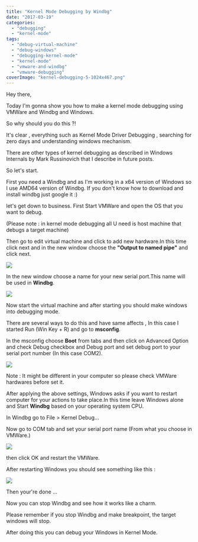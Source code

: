 ```yaml
---
title: "Kernel Mode Debugging by Windbg"
date: "2017-03-19"
categories: 
  - "debugging"
  - "kernel-mode"
tags: 
  - "debug-virtual-machine"
  - "debug-windows"
  - "debugging-kernel-mode"
  - "kernel-mode"
  - "vmware-and-windbg"
  - "vmware-debugging"
coverImage: "kernel-debugging-5-1024x467.png"
---
```


Hey there,

Today I'm gonna show you how to make a kernel mode debugging using VMWare and Windbg and Windows.

So why should you do this ?!

It's clear , everything such as Kernel Mode Driver Debugging , searching for zero days and understanding windows mechanism.

There are other types of kernel debugging as described in Windows Internals by Mark Russinovich that I describe in future posts.

So let's start.

First you need a Windbg and as I'm working in a x64 version of Windows so I use AMD64 version of Windbg. If you don't know how to download and install windbg just google it :)

let's get down to business. First Start VMWare and open the OS that you want to debug.

(Please note : in kernel mode debugging all U need is host machine that debugs a target machine)

Then go to edit virtual machine and click to add new hardware.In this time click next and in the new window choose the **"Output to named pipe"** and click next.

![](../../assets/images/kernel-debugging-1.png)

In the new window choose a name for your new serial port.This name will be used in **Windbg**.

![](../../assets/images/kernel-debugging-2.png)

Now start the virtual machine and after starting you should make windows into debugging mode.

There are several ways to do this and have same affects , In this case I started Run (Win Key + R) and go to **msconfig**.

In the msconfig choose **Boot** from tabs and then click on Advanced Option and check Debug checkbox and Debug port and set debug port to your serial port number (In this case COM2).

![](../../assets/images/kernel-debugging-3.png)

Note : It might be different in your computer so please check VMWare hardwares before set it.

After applying the above settings, Windows asks if you want to restart computer for your actions to take place.In this time leave Windows alone and Start **Windbg** based on your operating system CPU.

In Windbg go to File > Kernel Debug...

Now go to COM tab and set your serial port name (From what you choose in VMWare.)

![](../../assets/images/kernel-debugging-4-1024x536.png)

then click OK and restart the VMWare.

After restarting Windows you should see something like this :

![](../../assets/images/kernel-debugging-5-1024x467.png)

Then your're done ...

Now you can stop Windbg and see how it works like a charm.

Please remember if you stop Windbg and make breakpoint, the target windows will stop.

After doing this you can debug your Windows in Kernel Mode.
